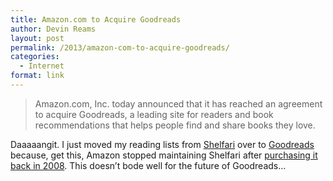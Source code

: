 ```yaml
---
title: Amazon.com to Acquire Goodreads
author: Devin Reams
layout: post
permalink: /2013/amazon-com-to-acquire-goodreads/
categories:
  - Internet
format: link
---
```

> Amazon.com, Inc. today announced that it has reached an agreement to acquire Goodreads, a leading site for readers and book recommendations that helps people find and share books they love.

Daaaaangit. I just moved my reading lists from [Shelfari][1] over to [Goodreads][2] because, get this, Amazon stopped maintaining Shelfari after [purchasing it back in 2008][3]. This doesn&#8217;t bode well for the future of Goodreads&#8230;

 [1]: http://www.shelfari.com
 [2]: http://www.goodreads.com/
 [3]: http://techcrunch.com/2008/08/25/amazon-aquires-shelfari-moves-to-corner-social-book-space/